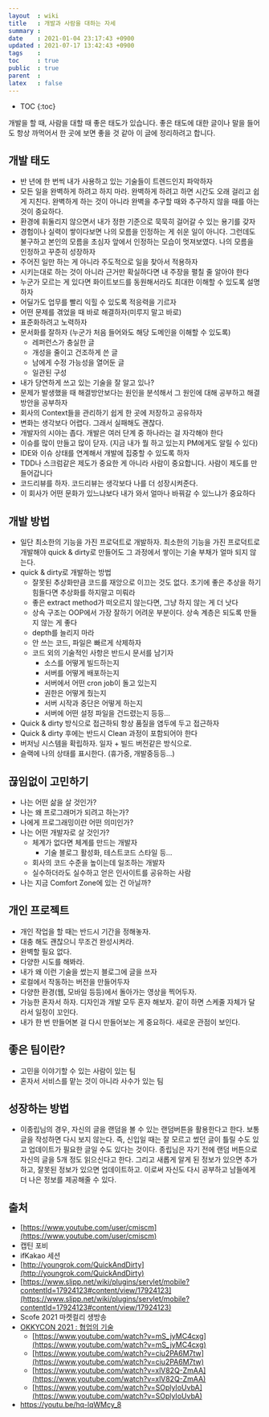 ```yaml
---
layout  : wiki
title   : 개발과 사람을 대하는 자세
summary : 
date    : 2021-01-04 23:17:43 +0900
updated : 2021-07-17 13:42:43 +0900
tags    : 
toc     : true
public  : true
parent  : 
latex   : false
---
```

* TOC
{:toc}

개발을 할 때, 사람을 대할 때 좋은 태도가 있습니다. 좋은 태도에 대한 글이나 말을 들어도 항상 까먹어서 한 곳에 보면 좋을 것 같아 이 글에 정리하려고 합니다. 

## 개발 태도

- 반 년에 한 번씩 내가 사용하고 있는 기술들이 트렌드인지 파악하자
- 모든 일을 완벽하게 하려고 하지 마라. 완벽하게 하려고 하면 시간도 오래 걸리고 쉽게 지친다. 완벽하게 하는 것이 아니라 완벽을 추구할 때와 추구하지 않을 때를 아는 것이 중요하다.
- 환경에 휘둘리지 않으면서 내가 정한 기준으로 묵묵히 걸어갈 수 있는 용기를 갖자
- 경험이나 실력이 쌓이다보면 나의 모름을 인정하는 게 쉬운 일이 아니다. 그런데도 불구하고 본인의 모름을 초심자 앞에서 인정하는 모습이 멋져보였다. 나의 모름을 인정하고 꾸준히 성장하자
- 주어진 일만 하는 게 아니라 주도적으로 일을 찾아서 적용하자
- 시키는대로 하는 것이 아니라 근거만 확실하다면 내 주장을 펼칠 줄 알아야 한다
- 누군가 모르는 게 있다면 화이트보드를 동원해서라도 최대한 이해할 수 있도록 설명하자
- 어딜가도 업무를 빨리 익힐 수 있도록 적응력을 기르자
- 어떤 문제를 겪었을 때 바로 해결하자(미루지 말고 바로)
- 표준화하려고 노력하자
- 문서화를 잘하자 (누군가 처음 들어와도 해당 도메인을 이해할 수 있도록)
    - 레퍼런스가 충실한 글
    - 개성을 줄이고 건조하게 쓴 글
    - 남에게 수정 가능성을 열어둔 글
    - 일관된 구성
- 내가 당연하게 쓰고 있는 기술을 잘 알고 있나?
- 문제가 발생했을 때 해결방안보다는 원인을 분석해서 그 원인에 대해 공부하고 해결방안을 공부하자
- 회사의 Context들을 관리하기 쉽게 한 곳에 저장하고 공유하자
- 변화는 생각보다 어렵다. 그래서 실패해도 괜찮다.
- 개발자의 시야는 좁다. 개발은 여러 단계 중 하나라는 걸 자각해야 한다
- 이슈를 많이 만들고 많이 닫자. (지금 내가 뭘 하고 있는지 PM에게도 알릴 수 있다)
- IDE와 이슈 상태를 연계해서 개발에 집중할 수 있도록 하자
- TDD나 스크럼같은 제도가 중요한 게 아니라 사람이 중요합니다. 사람이 제도를 만들어갑니다
- 코드리뷰를 하자. 코드리뷰는 생각보다 나를 더 성장시켜준다.
- 이 회사가 어떤 문화가 있느냐보다 내가 와서 얼마나 바꿔갈 수 있느냐가 중요하다

## 개발 방법

- 일단 최소한의 기능을 가진 프로덕트로 개발하자. 최소한의 기능을 가진 프로덕트로 개발해야 quick & dirty로 만들어도 그 과정에서 쌓이는 기술 부채가 얼마 되지 않는다.
- quick & dirty로 개발하는 방법
    - 잘못된 추상화만큼 코드를 재앙으로 이끄는 것도 없다. 초기에 좋은 추상을 하기 힘들다면 추상화를 하지말고 미뤄라
    - 좋은 extract method가 떠오르지 않는다면, 그냥 하지 않는 게 더 낫다
    - 상속 구조는 OOP에서 가장 잘하기 어려운 부분이다. 상속 계층은 되도록 만들지 않는 게 좋다
    - depth를 늘리지 마라
    - 안 쓰는 코드, 파일은 빠르게 삭제하자
    - 코드 외의 기술적인 사항은 반드시 문서를 남기자
        - 소스를 어떻게 빌드하는지
        - 서버를 어떻게 배포하는지
        - 서버에서 어떤 cron job이 돌고 있는지
        - 권한은 어떻게 줬는지
        - 서버 시작과 중단은 어떻게 하는지
        - 서버에 어떤 설정 파일을 건드렸는지 등등...
- Quick & dirty 방식으로 접근하되 항상 품질을 염두에 두고 접근하자
- Quick & dirty 후에는 반드시 Clean 과정이 포함되어야 한다
- 버저닝 시스템을 확립하자. 일자 + 빌드 버전같은 방식으로.
- 슬랙에 나의 상태를 표시한다. (휴가중, 개발중등등...)

## 끊임없이 고민하기

- 나는 어떤 삶을 살 것인가?
- 나는 왜 프로그래머가 되려고 하는가?
- 나에게 프로그래밍이란 어떤 의미인가?
- 나는 어떤 개발자로 살 것인가?
    - 체계가 없다면 체계를 만드는 개발자
        - 기술 블로그 활성화, 테스트코드 스타일 등...
    - 회사의 코드 수준을 높이는데 일조하는 개발자
    - 실수하더라도 실수하고 얻은 인사이트를 공유하는 사람
- 나는 지금 Comfort Zone에 있는 건 아닐까?

## 개인 프로젝트

- 개인 작업을 할 때는 반드시 기간을 정해놓자.
- 대충 해도 괜찮으니 무조건 완성시켜라.
- 완벽할 필요 없다.
- 다양한 시도를 해봐라.
- 내가 왜 이런 기술을 썼는지 블로그에 글을 쓰자
- 로컬에서 작동하는 버전을 만들어두자
- 다양한 환경(웹, 모바일 등등)에서 돌아가는 영상을 찍어두자.
- 가능한 혼자서 하자. 디자인과 개발 모두 혼자 해보자. 같이 하면 스케줄 자체가 달라서 일정이 꼬인다.
- 내가 한 번 만들어본 걸 다시 만들어보는 게 중요하다. 새로운 관점이 보인다.

## 좋은 팀이란?

- 고민을 이야기할 수 있는 사람이 있는 팀
- 혼자서 서비스를 맡는 것이 아니라 사수가 있는 팀

## 성장하는 방법

- 이종립님의 경우, 자신의 글을 랜덤을 볼 수 있는 랜덤버튼을 활용한다고 한다. 보통 글을 작성하면 다시 보지 않는다. 즉, 신입일 때는 잘 모르고 썼던 글이 틀릴 수도 있고 업데이트가 필요한 글일 수도 있다는 것이다. 종립님은 자기 전에 랜덤 버튼으로 자신의 글을 5개 정도 읽으신다고 한다. 그리고 새롭게 알게 된 정보가 있으면 추가하고, 잘못된 정보가 있으면 업데이트하고. 이로써 자신도 다시 공부하고 남들에게 더 나은 정보를 제공해줄 수 있다.

## 출처

- [https://www.youtube.com/user/cmiscm](https://www.youtube.com/user/cmiscm)
- 캡틴 포비
- ifKakao 세션
- [http://youngrok.com/QuickAndDirty](http://youngrok.com/QuickAndDirty)
- [https://www.slipp.net/wiki/plugins/servlet/mobile?contentId=17924123#content/view/17924123](https://www.slipp.net/wiki/plugins/servlet/mobile?contentId=17924123#content/view/17924123)
- Scofe 2021 마켓컬리 생방송
- [OKKYCON 2021 : 협업의 기술](http://okkycon.com/2021)
    - [https://www.youtube.com/watch?v=mS_jyMC4cxg](https://www.youtube.com/watch?v=mS_jyMC4cxg)
    - [https://www.youtube.com/watch?v=ciu2PA6M7tw](https://www.youtube.com/watch?v=ciu2PA6M7tw)
    - [https://www.youtube.com/watch?v=xlV82Q-ZmAA](https://www.youtube.com/watch?v=xlV82Q-ZmAA)
    - [https://www.youtube.com/watch?v=SOplyIoUvbA](https://www.youtube.com/watch?v=SOplyIoUvbA)
- https://youtu.be/hq-lqWMcy_8
